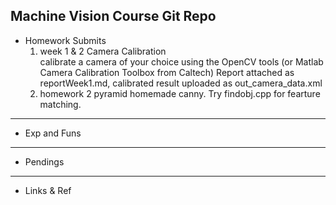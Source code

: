 Machine Vision Course Git Repo
---
+ Homework Submits
  1. week 1 & 2 Camera Calibration    
      calibrate a camera of your choice using the OpenCV tools (or Matlab Camera Calibration Toolbox from Caltech)
    Report attached as reportWeek1.md, calibrated result uploaded as out_camera_data.xml
   2. homework 2 pyramid  homemade canny. Try findobj.cpp for fearture matching.

---
+ Exp and Funs

---
+ Pendings

---
+ Links & Ref
